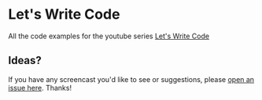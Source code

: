 # Let's Write Code

All the code examples for the youtube series
[Let's Write Code](https://www.youtube.com/user/kylerobinsonyoung)

## Ideas?
If you have any screencast you'd like to see or suggestions, please
[open an issue here](https://github.com/shama/letswritecode/issues). Thanks!

